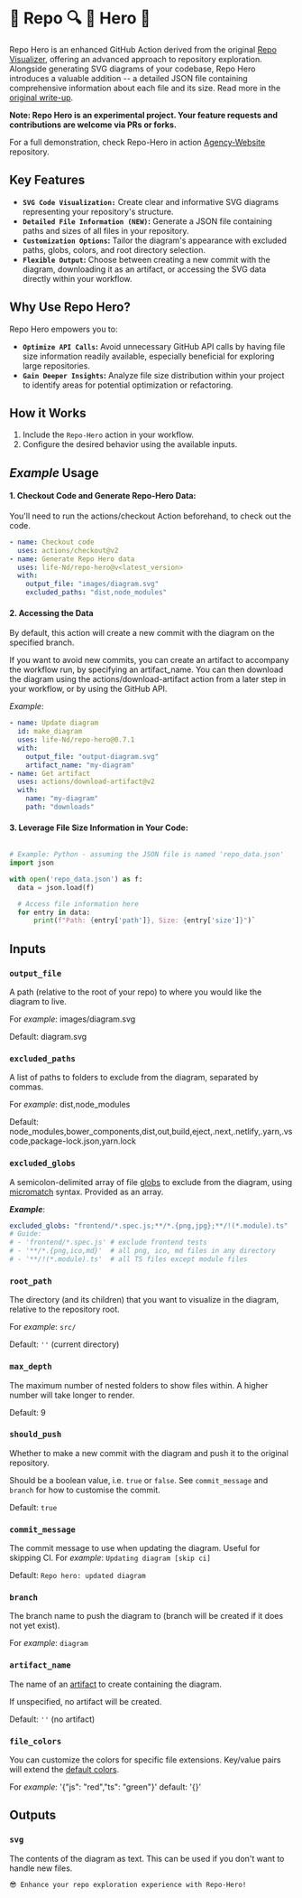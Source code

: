 #  🥷   Repo 🔍 🔎 Hero 🚀

Repo Hero is an enhanced GitHub Action derived from the original [Repo Visualizer](https://github.com/life-Nd/repo-hero), offering an advanced approach to repository exploration. Alongside generating SVG diagrams of your codebase, Repo Hero introduces a valuable addition -- a detailed JSON file containing comprehensive information about each file and its size. Read more in the [original write-up](https://octo.github.com/projects/repo-visualization).

**Note: Repo Hero is an experimental project. Your feature requests and contributions are welcome via PRs or forks.**

For a full demonstration, check Repo-Hero in action [Agency-Website](https://github.com/raffaello-templates/Agency-website) repository.

## Key Features

- **`SVG Code Visualization:`** Create clear and informative SVG diagrams representing your repository's structure.
- **`Detailed File Information (NEW)`:** Generate a JSON file containing paths and sizes of all files in your repository.
- **`Customization Options`:** Tailor the diagram's appearance with excluded paths, globs, colors, and root directory selection.
- **`Flexible Output`:** Choose between creating a new commit with the diagram, downloading it as an artifact, or accessing the SVG data directly within your workflow.

## Why Use Repo Hero?

Repo Hero empowers you to:

- **`Optimize API Calls`:** Avoid unnecessary GitHub API calls by having file size information readily available, especially beneficial for exploring large repositories.
- **`Gain Deeper Insights`:** Analyze file size distribution within your project to identify areas for potential optimization or refactoring.

## How it Works

1. Include the `Repo-Hero` action in your workflow.
2. Configure the desired behavior using the available inputs.


## *Example* Usage

#### 1. Checkout Code and Generate Repo-Hero Data:
You'll need to run the actions/checkout Action beforehand, to check out the code.

```yaml
- name: Checkout code
  uses: actions/checkout@v2
- name: Generate Repo Hero data
  uses: life-Nd/repo-hero@v<latest_version>
  with:
    output_file: "images/diagram.svg"
    excluded_paths: "dist,node_modules"
```
#### 2. Accessing the Data

By default, this action will create a new commit with the diagram on the specified branch.

If you want to avoid new commits, you can create an artifact to accompany the workflow run, by specifying an artifact_name. You can then download the diagram using the actions/download-artifact action from a later step in your workflow, or by using the GitHub API.

*Example*:
```yaml
- name: Update diagram
  id: make_diagram
  uses: life-Nd/repo-hero@0.7.1
  with:
    output_file: "output-diagram.svg"
    artifact_name: "my-diagram"
- name: Get artifact
  uses: actions/download-artifact@v2
  with:
    name: "my-diagram"
    path: "downloads"
```



#### 3.  Leverage File Size Information in Your Code:

```python

# Example: Python - assuming the JSON file is named 'repo_data.json'
import json

with open('repo_data.json') as f:
  data = json.load(f)

  # Access file information here
  for entry in data:
      print(f"Path: {entry['path']}, Size: {entry['size']}")`

```

## Inputs

### `output_file`

A path (relative to the root of your repo) to where you would like the diagram to live.

For *example*: images/diagram.svg

Default: diagram.svg

### `excluded_paths`

A list of paths to folders to exclude from the diagram, separated by commas.

For *example*: dist,node_modules

Default: node_modules,bower_components,dist,out,build,eject,.next,.netlify,.yarn,.vscode,package-lock.json,yarn.lock

### `excluded_globs`

A semicolon-delimited array of file [globs](https://globster.xyz/) to exclude from the diagram, using [micromatch](https://github.com/micromatch/micromatch) syntax. Provided as an array.

***Example***:

```yaml
excluded_globs: "frontend/*.spec.js;**/*.{png,jpg};**/!(*.module).ts"
# Guide:
# - 'frontend/*.spec.js' # exclude frontend tests
# - '**/*.{png,ico,md}'  # all png, ico, md files in any directory
# - '**/!(*.module).ts'  # all TS files except module files
```

### `root_path`

The directory (and its children) that you want to visualize in the diagram, relative to the repository root.

For *example*: `src/`

Default: `''` (current directory)

### `max_depth`

The maximum number of nested folders to show files within. A higher number will take longer to render.

Default: 9

### `should_push`

Whether to make a new commit with the diagram and push it to the original repository.

Should be a boolean value, i.e. `true` or `false`. See `commit_message` and `branch` for how to customise the commit.

Default: `true`

### `commit_message`

The commit message to use when updating the diagram. Useful for skipping CI. For *example*: `Updating diagram [skip ci]`

Default: `Repo hero: updated diagram`

### `branch`

The branch name to push the diagram to (branch will be created if it does not yet exist).

For *example*: `diagram`

### `artifact_name`

The name of an [artifact](https://docs.github.com/en/actions/guides/storing-workflow-data-as-artifacts) to create containing the diagram.

If unspecified, no artifact will be created.

Default: `''` (no artifact)

### `file_colors`

You can customize the colors for specific file extensions. Key/value pairs will extend the [default colors](https://github.com/life-Nd/repo-hero/pull/src/language-colors.json).

For *example*: '{"js": "red","ts": "green"}'
default: '{}'

## Outputs

### `svg`

The contents of the diagram as text. This can be used if you don't want to handle new files.

```
😎 Enhance your repo exploration experience with Repo-Hero! 
```